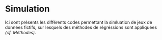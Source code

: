 # Simulation

Ici sont présents les différents codes permettant la simluation de jeux de données fictifs, sur lesquels des méthodes de régréssions sont appliquées *(cf. Méthodes)*.